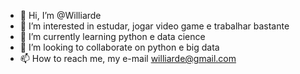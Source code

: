 - 👋 Hi, I’m @Williarde
- 👀 I’m interested in estudar, jogar video game e trabalhar bastante
- 🌱 I’m currently learning python e data cience
- 💞️ I’m looking to collaborate on python e big data
- 📫 How to reach me, my e-mail williarde@gmail.com

<!---
Williarde/Williarde is a ✨ special ✨ repository because its `README.md` (this file) appears on your GitHub profile.
You can click the Preview link to take a look at your changes.
--->
